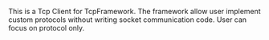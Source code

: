 This is a Tcp Client for TcpFramework. The framework allow user implement custom protocols without writing socket communication code. User can focus on protocol only.